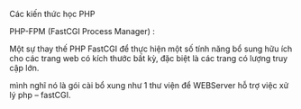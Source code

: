 Các kiến thức học PHP


PHP-FPM
(FastCGI Process Manager) :

Một sự thay thế PHP FastCGI để thực hiện một số tính năng bổ sung hữu ích cho các trang web có kích thước bất kỳ, đặc biệt là các trang có lượng truy cập lớn.

mình nghĩ nó là gói cài bổ xung như 1 thư viện để WEBServer hỗ trợ việc xử lý php – fastCGI.
